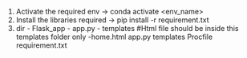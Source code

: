 1. Activate the required env -> conda activate <env_name>
2. Install the libraries required -> pip install -r requirement.txt
3. dir - Flask_app
            - app.py
            - templates   #Html file should be inside this templates folder only
                -home.html 
app.py
    templates
    Procfile
    requirement.txt
